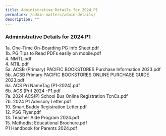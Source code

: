 ```yaml
---
title: Administrative Details for 2024 P1
permalink: /admin-matters/admin-details/
description: ""
---
```

### **Administrative Details for 2024 P1**


                       
1a. One-Time On-Boarding PG Info Sheet.pdf                           
1b. PG Tips to Read PDFs easily on mobile.pdf                        
4. NMTL.pdf                                                          
4. NTIL.pdf                                                          
5a. ACSB (Primary) PACIFIC BOOKSTORES Purchase Information 2023.pdf  
5b. ACSB Primary PACIFIC BOOKSTORES ONLINE PURCHASE GUIDE 2023.pdf   
6a. ACS Pri NameTag (P1-2024).pdf                                    
6b. ACS (Pri) 2024 -P1.pdf                                           
7a. 2024 ACS(P) School Bus Online Registration TcnCs.pdf             
7b. 2024 P1 Advisory Letter.pdf   
10. Smart Buddy Registration Letter.pdf                              
12. PSG Flyer.pdf                                                    
13. Teacher Aide Program 2024.pdf                                    
15. Methodist Educational Brochure.pdf               
 P1 Handbook for Parents 2024.pdf                                     




